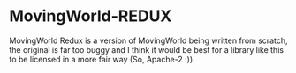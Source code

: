 # MovingWorld-REDUX

MovingWorld Redux is a version of MovingWorld being written from scratch, the original is far too buggy and I think it would be best for a library like this to be licensed in a more fair way (So, Apache-2 :)).

